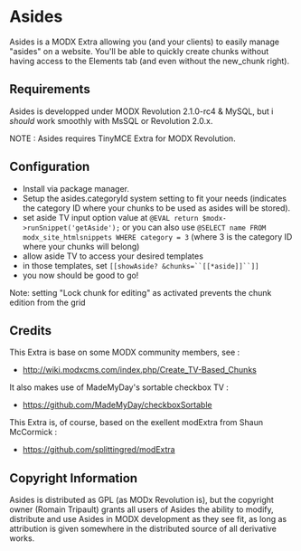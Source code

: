 # Asides

Asides is a MODX Extra allowing you (and your clients) to easily manage "asides" on a website.
You'll be able to quickly create chunks without having access to the Elements tab (and even without the new_chunk
right).

## Requirements

Asides is developped under MODX Revolution 2.1.0-rc4 & MySQL, but i *should* work smoothly with MsSQL or
Revolution 2.0.x.

NOTE : Asides requires TinyMCE Extra for MODX Revolution.

## Configuration

* Install via package manager.
* Setup the asides.categoryId system setting to fit your needs (indicates the category ID where your chunks to be used
  as asides will be stored).
* set aside TV input option value at `@EVAL return $modx->runSnippet('getAside');` or you can also use `@SELECT name FROM modx_site_htmlsnippets WHERE category = 3` (where 3 is the category ID where your chunks will belong)
* allow aside TV to access your desired templates
* in those templates, set `[[showAside? &chunks=``[[*aside]]``]]`
* you now should be good to go!

Note: setting "Lock chunk for editing" as activated prevents the chunk edition from the grid

## Credits

This Extra is base on some MODX community members, see :

* http://wiki.modxcms.com/index.php/Create_TV-Based_Chunks

It also makes use of MadeMyDay's sortable checkbox TV :

* https://github.com/MadeMyDay/checkboxSortable

This Extra is, of course, based on the exellent modExtra from Shaun McCormick :

* https://github.com/splittingred/modExtra

## Copyright Information

Asides is distributed as GPL (as MODx Revolution is), but the copyright owner
(Romain Tripault) grants all users of Asides the ability to modify, distribute
and use Asides in MODX development as they see fit, as long as attribution
is given somewhere in the distributed source of all derivative works.